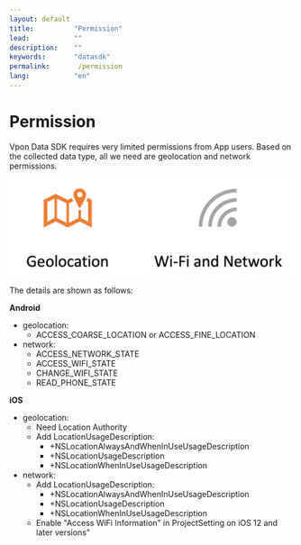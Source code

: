 ```yaml
---
layout: default
title:          "Permission"
lead:           ""
description:    ""
keywords:       "datasdk"
permalink:       /permission
lang:           "en"
---
```


# Permission

Vpon Data SDK requires very limited permissions from App users. Based on the collected data type, all we need are geolocation and network permissions. 

![](docs/images/permission.png)

The details are shown as follows:

**Android**
* geolocation: 
    * ACCESS_COARSE_LOCATION or ACCESS_FINE_LOCATION
* network:
    * ACCESS_NETWORK_STATE
    * ACCESS_WIFI_STATE
    * CHANGE_WIFI_STATE
    * READ_PHONE_STATE

**iOS**

* geolocation:
  * Need Location Authority
  * Add LocationUsageDescription: 
    * +NSLocationAlwaysAndWhenInUseUsageDescription
    * +NSLocationUsageDescription
    * +NSLocationWhenInUseUsageDescription
* network:
  * Add LocationUsageDescription: 
    * +NSLocationAlwaysAndWhenInUseUsageDescription
    * +NSLocationUsageDescription
    * +NSLocationWhenInUseUsageDescription
  * Enable "Access WiFi Information" in ProjectSetting on iOS 12 and later versions"
